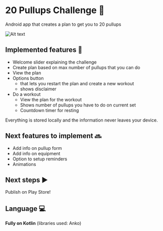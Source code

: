 # 20 Pullups Challenge :muscle:
Android app that creates a plan to get you to 20 pullups

![Alt text](../imgs/concept_20_pullups_challenge.png?raw=true "Tennis Tracker Concept Board")

## Implemented features  :rocket:
- Welcome slider explaining the challenge
- Create plan based on max number of pullups that you can do
- View the plan
- Options button 
  - that lets you restart the plan and create a new workout
  - shows disclaimer
- Do a workout
  - View the plan for the workout
  - Shows number of pullups you have to do on current set
  - Countdown timer for resting

Everything is stored locally and the information never leaves your device.

## Next features to implement :soon:
- Add info on pullup form
- Add info on equipment
- Option to setup reminders
- Animations

## Next steps :arrow_forward:
Publish on Play Store!

## Language :computer:
**Fully on Kotlin** (libraries used: Anko)
